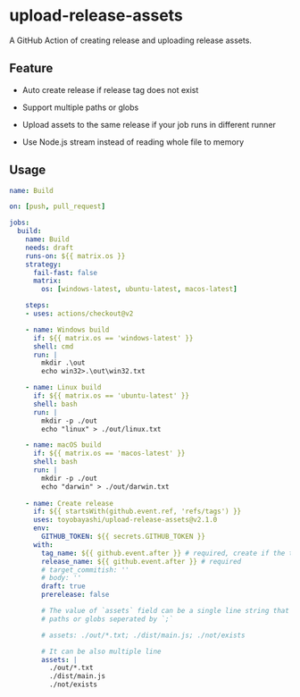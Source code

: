 # upload-release-assets

A GitHub Action of creating release and uploading release assets.

## Feature

* Auto create release if release tag does not exist

* Support multiple paths or globs

* Upload assets to the same release if your job runs in different runner

* Use Node.js stream instead of reading whole file to memory

## Usage

``` yml
name: Build

on: [push, pull_request]

jobs:
  build:
    name: Build
    needs: draft
    runs-on: ${{ matrix.os }}
    strategy:
      fail-fast: false
      matrix:
        os: [windows-latest, ubuntu-latest, macos-latest]

    steps:
    - uses: actions/checkout@v2

    - name: Windows build
      if: ${{ matrix.os == 'windows-latest' }}
      shell: cmd
      run: |
        mkdir .\out
        echo win32>.\out\win32.txt

    - name: Linux build
      if: ${{ matrix.os == 'ubuntu-latest' }}
      shell: bash
      run: |
        mkdir -p ./out
        echo "linux" > ./out/linux.txt

    - name: macOS build
      if: ${{ matrix.os == 'macos-latest' }}
      shell: bash
      run: |
        mkdir -p ./out
        echo "darwin" > ./out/darwin.txt
    
    - name: Create release
      if: ${{ startsWith(github.event.ref, 'refs/tags') }}
      uses: toyobayashi/upload-release-assets@v2.1.0
      env:
        GITHUB_TOKEN: ${{ secrets.GITHUB_TOKEN }}
      with:
        tag_name: ${{ github.event.after }} # required, create if the tag does not exist
        release_name: ${{ github.event.after }} # required
        # target_commitish: ''
        # body: ''
        draft: true
        prerelease: false

        # The value of `assets` field can be a single line string that includes
        # paths or globs seperated by `;`

        # assets: ./out/*.txt; ./dist/main.js; ./not/exists

        # It can be also multiple line
        assets: |
          ./out/*.txt
          ./dist/main.js
          ./not/exists
```
